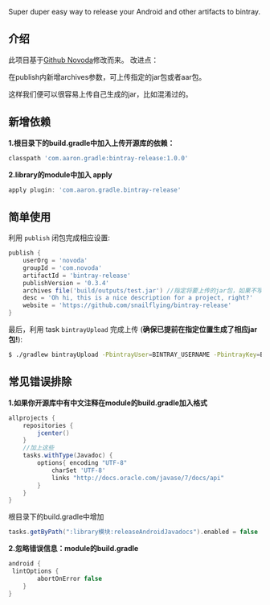 
Super duper easy way to release your Android and other artifacts to bintray.


## 介绍

此项目基于[Github Novoda](https://github.com/novoda/bintray-release)修改而来。
改进点：

在publish内新增archives参数，可上传指定的jar包或者aar包。

这样我们便可以很容易上传自己生成的jar，比如混淆过的。

## 新增依赖

**1.根目录下的build.gradle中加入上传开源库的依赖：**
```groovy
classpath 'com.aaron.gradle:bintray-release:1.0.0'
```
**2.library的module中加入 apply**
```groovy
apply plugin: 'com.aaron.gradle.bintray-release'
```

## 简单使用

利用 `publish` 闭包完成相应设置:

```groovy
publish {
    userOrg = 'novoda'
    groupId = 'com.novoda'
    artifactId = 'bintray-release'
    publishVersion = '0.3.4'
    archives file('build/outputs/test.jar') //指定将要上传的jar包，如果不写则默认上传系统生成的jar和aar
    desc = 'Oh hi, this is a nice description for a project, right?'
    website = 'https://github.com/snailflying/bintray-release'
}
```

最后，利用 task `bintrayUpload` 完成上传 (**确保已提前在指定位置生成了相应jar包!**):

```bash
$ ./gradlew bintrayUpload -PbintrayUser=BINTRAY_USERNAME -PbintrayKey=BINTRAY_KEY -PdryRun=false
```
## 常见错误排除
**1.如果你开源库中有中文注释在module的build.gradle加入格式**
```groovy
allprojects {
    repositories {
        jcenter()
    }
    //加上这些
    tasks.withType(Javadoc) {
        options{ encoding "UTF-8"
            charSet 'UTF-8'
            links "http://docs.oracle.com/javase/7/docs/api"
        }
    }
}
```
根目录下的build.gradle中增加
```groovy
tasks.getByPath(":library模块:releaseAndroidJavadocs").enabled = false
```

**2.忽略错误信息：module的build.gradle**
```groovy
android {
 lintOptions {
        abortOnError false
    }
}
```

